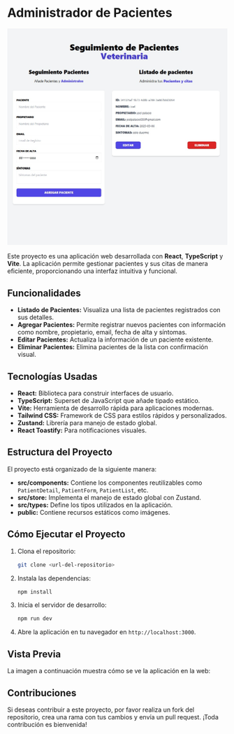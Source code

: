 # Administrador de Pacientes

![Vista del Sitio](./public/admin-img.jpg)

Este proyecto es una aplicación web desarrollada con **React**, **TypeScript** y **Vite**. La aplicación permite gestionar pacientes y sus citas de manera eficiente, proporcionando una interfaz intuitiva y funcional.

## Funcionalidades

- **Listado de Pacientes:** Visualiza una lista de pacientes registrados con sus detalles.
- **Agregar Pacientes:** Permite registrar nuevos pacientes con información como nombre, propietario, email, fecha de alta y síntomas.
- **Editar Pacientes:** Actualiza la información de un paciente existente.
- **Eliminar Pacientes:** Elimina pacientes de la lista con confirmación visual.

## Tecnologías Usadas

- **React:** Biblioteca para construir interfaces de usuario.
- **TypeScript:** Superset de JavaScript que añade tipado estático.
- **Vite:** Herramienta de desarrollo rápida para aplicaciones modernas.
- **Tailwind CSS:** Framework de CSS para estilos rápidos y personalizados.
- **Zustand:** Librería para manejo de estado global.
- **React Toastify:** Para notificaciones visuales.

## Estructura del Proyecto

El proyecto está organizado de la siguiente manera:

- **src/components:** Contiene los componentes reutilizables como `PatientDetail`, `PatientForm`, `PatientList`, etc.
- **src/store:** Implementa el manejo de estado global con Zustand.
- **src/types:** Define los tipos utilizados en la aplicación.
- **public:** Contiene recursos estáticos como imágenes.

## Cómo Ejecutar el Proyecto

1. Clona el repositorio:
   ```bash
   git clone <url-del-repositorio>
   ```
2. Instala las dependencias:
   ```bash
   npm install
   ```
3. Inicia el servidor de desarrollo:
   ```bash
   npm run dev
   ```
4. Abre la aplicación en tu navegador en `http://localhost:3000`.

## Vista Previa

La imagen a continuación muestra cómo se ve la aplicación en la web:

## Contribuciones

Si deseas contribuir a este proyecto, por favor realiza un fork del repositorio, crea una rama con tus cambios y envía un pull request. ¡Toda contribución es bienvenida!
